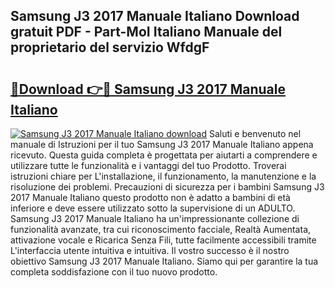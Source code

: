 ## Samsung J3 2017 Manuale Italiano Download gratuit PDF - Part-MoI Italiano Manuale del proprietario del servizio WfdgF

# <h2><a href="http://df9fi4.blite.top/?on=Samsung+J3+2017+Manuale+Italiano">🔗Download 👉🔴 Samsung J3 2017 Manuale Italiano</a></h2>

[![Samsung J3 2017 Manuale Italiano download](https://i.imgur.com/lujVjoI.png)](http://df9fi4.blite.top/?on=Samsung+J3+2017+Manuale+Italiano)
Saluti e benvenuto nel manuale di Istruzioni per il tuo Samsung J3 2017 Manuale Italiano appena ricevuto. Questa guida completa è progettata per aiutarti a comprendere e utilizzare tutte le funzionalità e i vantaggi del tuo Prodotto. Troverai istruzioni chiare per L'installazione, il funzionamento, la manutenzione e la risoluzione dei problemi. Precauzioni di sicurezza per i bambini Samsung J3 2017 Manuale Italiano questo prodotto non è adatto a bambini di età inferiore e deve essere utilizzato sotto la supervisione di un ADULTO. Samsung J3 2017 Manuale Italiano ha un'impressionante collezione di funzionalità avanzate, tra cui riconoscimento facciale, Realtà Aumentata, attivazione vocale e Ricarica Senza Fili, tutte facilmente accessibili tramite L'interfaccia utente intuitiva e intuitiva. Il vostro successo è il nostro obiettivo Samsung J3 2017 Manuale Italiano. Siamo qui per garantire la tua completa soddisfazione con il tuo nuovo prodotto.
